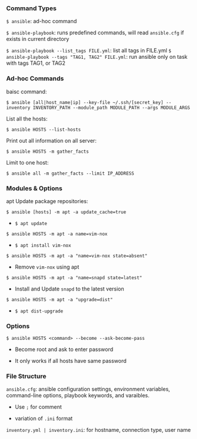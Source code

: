 ### Command Types

`$ ansible`: ad-hoc command

`$ ansible-playbook`: runs predefined commands, will read `ansible.cfg` if exists in current directory

`$ ansible-playbook --list_tags FILE.yml`: list all tags in FILE.yml
`$ ansible-playbook --tags "TAG1, TAG2" FILE.yml`: run ansible only on task with tags TAG1, or TAG2

### Ad-hoc Commands

baisc command:

`$ ansible [all|host_name|ip] --key-file ~/.ssh/[secret_key] --inventory INVENTORY_PATH --module_path MODULE_PATH --args MODULE_ARGS`

List all the hosts:

`$ ansible HOSTS --list-hosts`

Print out all information on all server:

`$ ansible HOSTS -m gather_facts`

Limit to one host:

`$ ansible all -m gather_facts --limit IP_ADDRESS`

### Modules & Options

apt Update package repositories:

`$ ansible [hosts] -m apt -a update_cache=true`

* `$ apt update`

`$ ansible HOSTS -m apt -a name=vim-nox`

* `$ apt install vim-nox`

`$ ansible HOSTS -m apt -a "name=vim-nox state=absent"`

* Remove `vim-nox` using apt

`$ ansible HOSTS -m apt -a "name=snapd state=latest"`

* Install and Update `snapd` to the latest version

`$ ansible HOSTS -m apt -a "upgrade=dist"`

* `$ apt dist-upgrade`

### Options

`$ ansible HOSTS <command> --become --ask-become-pass`

* Become root and ask to enter password

* It only works if all hosts have same password

### File Structure

`ansible.cfg`: ansible configuration settings, environment variables, command-line options, playbook keywords, and varaibles.

* Use `;` for comment

* variation of `.ini` format

`inventory.yml | inventory.ini`: for hostname, connection type, user name
